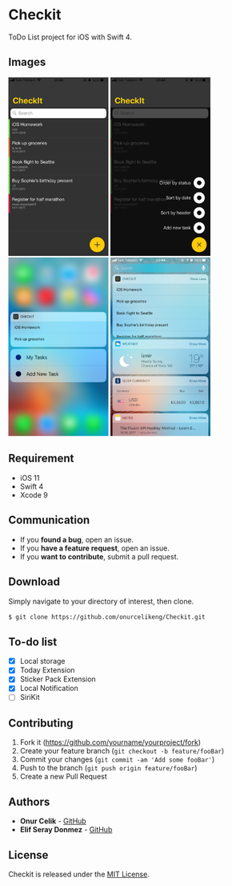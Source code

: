 # Checkit
ToDo List project for iOS with Swift 4.

## Images
<div>
  <img width="200" src="/ScreenShots/IMG_1292.png">
  <img width="200" src="/ScreenShots/IMG_1293.png">
  <img width="200" src="/ScreenShots/IMG_1294.png">
  <img width="200" src="/ScreenShots/IMG_1295.png">
</div>

## Requirement
* iOS 11
* Swift 4
* Xcode 9

## Communication
- If you **found a bug**, open an issue.
- If you **have a feature request**, open an issue.
- If you **want to contribute**, submit a pull request.

## Download
Simply navigate to your directory of interest, then clone.

```bash
$ git clone https://github.com/onurcelikeng/Checkit.git
```

## To-do list
  - [x] Local storage
  - [x] Today Extension
  - [x] Sticker Pack Extension
  - [x] Local Notification
  - [ ] SiriKit

## Contributing
1. Fork it (<https://github.com/yourname/yourproject/fork>)
2. Create your feature branch (`git checkout -b feature/fooBar`)
3. Commit your changes (`git commit -am 'Add some fooBar'`)
4. Push to the branch (`git push origin feature/fooBar`)
5. Create a new Pull Request

## Authors
* **Onur Celik** - [GitHub](https://github.com/onurcelikeng)
* **Elif Seray Donmez** - [GitHub](https://github.com/esdonmez)

## License
Checkit is released under the [MIT License](LICENSE).
